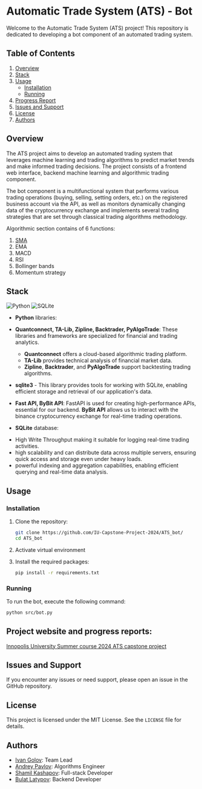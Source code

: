 # Automatic Trade System (ATS) - Bot

Welcome to the Automatic Trade System (ATS) project! This repository is dedicated to developing a bot component of an automated trading system.

## Table of Contents

1. [Overview](#overview)
2. [Stack](#stack)
3. [Usage](#usage)
   - [Installation](#installation)
   - [Running](#running)
4. [Progress Report](#progress-report)
5. [Issues and Support](#issues-and-support)
6. [License](#license)
7. [Authors](#authors)

## Overview

The ATS project aims to develop an automated trading system that leverages machine learning and trading algorithms to predict market trends and make informed trading decisions. The project consists of a frontend web interface, backend machine learning and algorithmic trading component.

The bot component is a multifunctional system that performs various trading operations (buying, selling, setting orders, etc.) on the registered business account via the API, as well as monitors dynamically changing data of the cryptocurrency exchange and implements several trading strategies that are set through classical trading algorithms methodology.

Algorithmic section contains of 6 functions:
1. [SMA](https://github.com/IU-Capstone-Project-2024/ATS_bot/blob/main/src/algorithms/sma_algorithm.py)
2. EMA
3. MACD
4. RSI
5. Bollinger bands
6. Momentum strategy


## Stack
![Python](https://img.shields.io/badge/Python-FFD43B?style=for-the-badge&logo=python&logoColor=blue)
![SQLite](https://img.shields.io/badge/Sqlite-003B57?style=for-the-badge&logo=sqlite&logoColor=white)

- **Python** libraries:
 * **Quantconnect, TA-Lib, Zipline, Backtrader, PyAlgoTrade**: These libraries and frameworks are specialized for financial and trading analytics.
   * **Quantconnect** offers a cloud-based algorithmic trading platform.
   * **TA-Lib** provides technical analysis of financial market data.
   * **Zipline**, **Backtrader**, and **PyAlgoTrade** support backtesting trading algorithms.
 * **sqlite3** - This library provides tools for working with SQLite, enabling efficient storage and retrieval of our application's data.


* **Fast API, ByBit API**: FastAPI is used for creating high-performance APIs, essential for our backend. **ByBit API** allows us to interact with the binance cryptocurrency exchange for real-time trading operations.


- **SQLite** database:
 * High Write Throughput making it suitable for logging real-time trading activities.
 * high scalability and can distribute data across multiple servers, ensuring quick access and storage even under heavy loads.
 * powerful indexing and aggregation capabilities, enabling efficient querying and real-time data analysis.




## Usage

### Installation

1. Clone the repository:
   ```bash
   git clone https://github.com/IU-Capstone-Project-2024/ATS_bot/
   cd ATS_bot
   ```

2. Activate virtual environment

3. Install the required packages:
   ```bash
   pip install -r requirements.txt
   ```

### Running

To run the bot, execute the following command:

```bash
python src/bot.py
```

## Project website and progress reports:

[Innopolis University Summer course 2024 ATS capstone project](https://capstone.innopolis.university/docs/2024/ats/week1)

## Issues and Support

If you encounter any issues or need support, please open an issue in the GitHub repository.

## License

This project is licensed under the MIT License. See the `LICENSE` file for details.

## Authors

- [Ivan Golov](https://github.com/IVproger): Team Lead
- [Andrey Pavlov](an.pavlov@innopolis.university): Algorithms Engineer
- [Shamil Kashapov](https://github.com/favelanky): Full-stack Developer
- [Bulat Latypov](https://github.com/Bulatypov): Backend Developer
